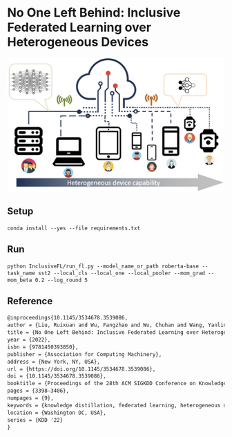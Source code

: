 # No One Left Behind: Inclusive Federated Learning over Heterogeneous Devices
![inclusiveFL](./assets/heteFL.png)

## Setup
```shell
conda install --yes --file requirements.txt
```
## Run
```shell
python InclusiveFL/run_fl.py --model_name_or_path roberta-base --task_name sst2 --local_cls --local_one --local_pooler --mom_grad --mom_beta 0.2 --log_round 5
```

## Reference
```latex
@inproceedings{10.1145/3534678.3539086,
author = {Liu, Ruixuan and Wu, Fangzhao and Wu, Chuhan and Wang, Yanlin and Lyu, Lingjuan and Chen, Hong and Xie, Xing},
title = {No One Left Behind: Inclusive Federated Learning over Heterogeneous Devices},
year = {2022},
isbn = {9781450393850},
publisher = {Association for Computing Machinery},
address = {New York, NY, USA},
url = {https://doi.org/10.1145/3534678.3539086},
doi = {10.1145/3534678.3539086},
booktitle = {Proceedings of the 28th ACM SIGKDD Conference on Knowledge Discovery and Data Mining},
pages = {3398–3406},
numpages = {9},
keywords = {knowledge distillation, federated learning, heterogeneous device},
location = {Washington DC, USA},
series = {KDD '22}
}
```